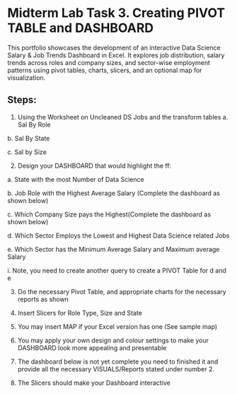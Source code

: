 # Midterm Lab Task 3. Creating PIVOT TABLE and DASHBOARD
This portfolio showcases the development of an interactive Data Science Salary & Job Trends Dashboard in Excel. It explores job distribution, salary trends across roles and company sizes, and sector-wise employment patterns using pivot tables, charts, slicers, and an optional map for visualization.

## Steps:
1. Using the Worksheet on Uncleaned DS Jobs and the transform tables
a. Sal By Role

b. Sal By State

c. Sal by Size

2. Design your DASHBOARD that would highlight the ff:
   
a. State with the most Number of Data Science

b. Job Role with the Highest Average Salary (Complete the dashboard as shown below)

c. Which Company Size pays the Highest(Complete the dashboard as shown below)

d. Which Sector Employs the Lowest and Highest Data Science related Jobs

e. Which Sector has the Minimum Average Salary and Maximum average Salary

i. Note, you need to create another query to create a PIVOT Table for d and e

3. Do the necessary Pivot Table, and appropriate charts for the necessary reports as shown
   
4. Insert Slicers for Role Type, Size and State
   
5. You may insert MAP if your Excel version has one (See sample map)
    
6. You may apply your own design and colour settings to make your DASHBOARD look more
appealing and presentable

7. The dashboard below is not yet complete you need to finished it and provide all the necessary
VISUALS/Reports stated under number 2.

8. The Slicers should make your Dashboard interactive

